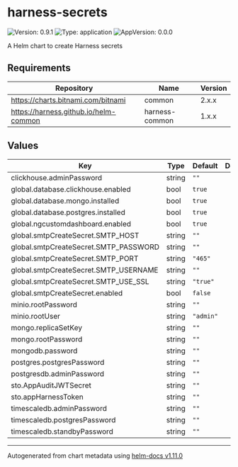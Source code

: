 # harness-secrets

![Version: 0.9.1](https://img.shields.io/badge/Version-0.9.1-informational?style=flat-square) ![Type: application](https://img.shields.io/badge/Type-application-informational?style=flat-square) ![AppVersion: 0.0.0](https://img.shields.io/badge/AppVersion-0.0.0-informational?style=flat-square)

A Helm chart to create Harness secrets

## Requirements

| Repository | Name | Version |
|------------|------|---------|
| https://charts.bitnami.com/bitnami | common | 2.x.x |
| https://harness.github.io/helm-common | harness-common | 1.x.x |

## Values

| Key | Type | Default | Description |
|-----|------|---------|-------------|
| clickhouse.adminPassword | string | `""` |  |
| global.database.clickhouse.enabled | bool | `true` |  |
| global.database.mongo.installed | bool | `true` |  |
| global.database.postgres.installed | bool | `true` |  |
| global.ngcustomdashboard.enabled | bool | `true` |  |
| global.smtpCreateSecret.SMTP_HOST | string | `""` |  |
| global.smtpCreateSecret.SMTP_PASSWORD | string | `""` |  |
| global.smtpCreateSecret.SMTP_PORT | string | `"465"` |  |
| global.smtpCreateSecret.SMTP_USERNAME | string | `""` |  |
| global.smtpCreateSecret.SMTP_USE_SSL | string | `"true"` |  |
| global.smtpCreateSecret.enabled | bool | `false` |  |
| minio.rootPassword | string | `""` |  |
| minio.rootUser | string | `"admin"` |  |
| mongo.replicaSetKey | string | `""` |  |
| mongo.rootPassword | string | `""` |  |
| mongodb.password | string | `""` |  |
| postgres.postgresPassword | string | `""` |  |
| postgresdb.adminPassword | string | `""` |  |
| sto.AppAuditJWTSecret | string | `""` |  |
| sto.appHarnessToken | string | `""` |  |
| timescaledb.adminPassword | string | `""` |  |
| timescaledb.postgresPassword | string | `""` |  |
| timescaledb.standbyPassword | string | `""` |  |

----------------------------------------------
Autogenerated from chart metadata using [helm-docs v1.11.0](https://github.com/norwoodj/helm-docs/releases/v1.11.0)
